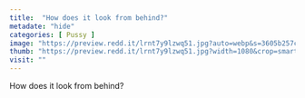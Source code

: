 ```yaml
---
title:  "How does it look from behind?"
metadate: "hide"
categories: [ Pussy ]
image: "https://preview.redd.it/lrnt7y9lzwq51.jpg?auto=webp&s=3605b257c38dc03627729b4af8796d186b4f48e7"
thumb: "https://preview.redd.it/lrnt7y9lzwq51.jpg?width=1080&crop=smart&auto=webp&s=f67c54a6fbee29e9a06a7baf18df9b2c239e461e"
visit: ""
---
```

How does it look from behind?
